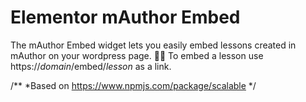 # Elementor mAuthor Embed
The mAuthor Embed widget lets you easily embed lessons created in mAuthor on your wordpress page. 👨‍🎓
To embed a lesson use https://*domain*/embed/*lesson* as a link.


/**
*Based on https://www.npmjs.com/package/scalable
*/